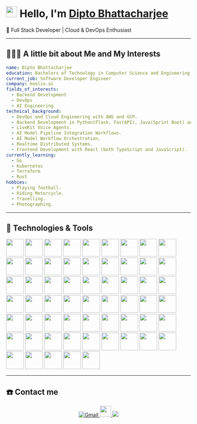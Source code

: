# <img src="https://raw.githubusercontent.com/iampavangandhi/iampavangandhi/master/gifs/Hi.gif" width="30px"> Hello, I'm [Dipto Bhattacharjee](https://dipto-bhattacharjee.netlify.app/)
🚀 Full Stack Developer | Cloud & DevOps Enthusiast

---
## 👨🏻‍💻 A little bit about Me and My Interests
```yaml
name: Dipto Bhattacharjee
education: Bachelors of Technology in Computer Science and Engineering
current_job: Software Developer Engineer
company: koolio.ai
fields_of_interests:
  - Backend Development
  - DevOps
  - AI Engineering
technical_background:
  - DevOps and Cloud Engineering with AWS and GCP.
  - Backend Development in Python(Flask, FastAPI), Java(Sprint Boot) and Node.js(Express.js).
  - LiveKit Voice Agents.
  - AI Model Pipeline Integration Workflows.
  - AI Model Workflow Orchestration.
  - Realtime Distributed Systems.
  - Frontend Development with React (both TypeScript and JavaScript).
currently_learning:
  - Go
  - Kubernetes
  - Terraform
  - Rust
hobbies:
  - Playing football.
  - Riding Motorcycle.
  - Travelling.
  - Photographing.
```
---
## 🔧 Technologies & Tools

<img src="https://cdn.jsdelivr.net/gh/devicons/devicon@latest/icons/amazonwebservices/amazonwebservices-original-wordmark.svg" height=48px width=48px />  <img src="https://cdn.jsdelivr.net/gh/devicons/devicon@latest/icons/googlecloud/googlecloud-original.svg" height=48px width=48px />  <img src="https://cdn.jsdelivr.net/gh/devicons/devicon@latest/icons/python/python-original.svg" height=48px width=48px />  <img src="https://cdn.jsdelivr.net/gh/devicons/devicon@latest/icons/django/django-plain.svg" height=48px width=48px />  <img src="https://cdn.jsdelivr.net/gh/devicons/devicon@latest/icons/djangorest/djangorest-original.svg" height=48px width=48px />  <img src="https://cdn.jsdelivr.net/gh/devicons/devicon@latest/icons/flask/flask-original.svg" height=48px width=48px />  <img src="https://cdn.jsdelivr.net/gh/devicons/devicon@latest/icons/fastapi/fastapi-original.svg" height=48px width=48px />  <img src="https://cdn.jsdelivr.net/gh/devicons/devicon@latest/icons/java/java-original.svg" height=48px width=48px />  <img src="https://cdn.jsdelivr.net/gh/devicons/devicon@latest/icons/spring/spring-original.svg" height=48px width=48px />  <img src="https://cdn.jsdelivr.net/gh/devicons/devicon@latest/icons/maven/maven-original.svg" height=48px width=48px />  <img src="https://cdn.jsdelivr.net/gh/devicons/devicon@latest/icons/nodejs/nodejs-original.svg" height=48px width=48px />  <img src="https://cdn.jsdelivr.net/gh/devicons/devicon@latest/icons/express/express-original.svg" height=48px width=48px />  <img src="https://cdn.jsdelivr.net/gh/devicons/devicon@latest/icons/javascript/javascript-original.svg" height=48px width=48px />  <img src="https://cdn.jsdelivr.net/gh/devicons/devicon@latest/icons/typescript/typescript-original.svg" height=48px width=48px />  <img src="https://cdn.jsdelivr.net/gh/devicons/devicon@latest/icons/postgresql/postgresql-original.svg" height=48px width=48px />  <img src="https://cdn.jsdelivr.net/gh/devicons/devicon@latest/icons/mysql/mysql-original.svg" height=48px width=48px />  <img src="https://cdn.jsdelivr.net/gh/devicons/devicon@latest/icons/mariadb/mariadb-original.svg" height=48px width=48px />  <img src="https://cdn.jsdelivr.net/gh/devicons/devicon@latest/icons/dynamodb/dynamodb-original.svg" height=48px width=48px />  <img src="https://cdn.jsdelivr.net/gh/devicons/devicon@latest/icons/sqlite/sqlite-original.svg" height=48px width=48px />  <img src="https://cdn.jsdelivr.net/gh/devicons/devicon@latest/icons/redis/redis-original.svg" height=48px width=48px />  <img src="https://cdn.jsdelivr.net/gh/devicons/devicon@latest/icons/mongodb/mongodb-original.svg" height=48px width=48px />  <img src="https://cdn.jsdelivr.net/gh/devicons/devicon@latest/icons/sqlalchemy/sqlalchemy-original.svg" height=48px width=48px />  <img src="https://cdn.jsdelivr.net/gh/devicons/devicon@latest/icons/sqldeveloper/sqldeveloper-original.svg" height=48px width=48px />  <img src="https://cdn.jsdelivr.net/gh/devicons/devicon@latest/icons/prisma/prisma-original.svg" height=48px width=48px />  <img src="https://cdn.jsdelivr.net/gh/devicons/devicon@latest/icons/docker/docker-original.svg" height=48px width=48px />  <img src="https://cdn.jsdelivr.net/gh/devicons/devicon@latest/icons/git/git-original.svg" height=48px width=48px />  <img src="https://cdn.jsdelivr.net/gh/devicons/devicon@latest/icons/github/github-original.svg" height=48px width=48px />  <img src="https://cdn.jsdelivr.net/gh/devicons/devicon@latest/icons/githubactions/githubactions-original.svg" height=48px width=48px />  <img src="https://cdn.jsdelivr.net/gh/devicons/devicon@latest/icons/nginx/nginx-original.svg" height=48px width=48px />  <img src="https://cdn.jsdelivr.net/gh/devicons/devicon@latest/icons/socketio/socketio-original.svg" height=48px width=48px />  <img src="https://cdn.jsdelivr.net/gh/devicons/devicon@latest/icons/graphql/graphql-plain.svg" height=48px width=48px />  <img src="https://cdn.jsdelivr.net/gh/devicons/devicon@latest/icons/bash/bash-original.svg" height=48px width=48px />  <img src="https://cdn.jsdelivr.net/gh/devicons/devicon@latest/icons/ssh/ssh-original-wordmark.svg" height=48px width=48px />  <img src="https://cdn.jsdelivr.net/gh/devicons/devicon@latest/icons/powershell/powershell-original.svg" height=48px width=48px />  <img src="https://cdn.jsdelivr.net/gh/devicons/devicon@latest/icons/linux/linux-original.svg" height=48px width=48px />  <img src="https://cdn.jsdelivr.net/gh/devicons/devicon@latest/icons/archlinux/archlinux-original.svg" height=48px width=48px />  <img src="https://cdn.jsdelivr.net/gh/devicons/devicon@latest/icons/windows11/windows11-original.svg" height=48px width=48px />  <img src="https://cdn.jsdelivr.net/gh/devicons/devicon@latest/icons/react/react-original.svg" height=48px width=48px />  <img src="https://cdn.jsdelivr.net/gh/devicons/devicon@latest/icons/axios/axios-plain.svg" height=48px width=48px />  <img src="https://cdn.jsdelivr.net/gh/devicons/devicon@latest/icons/redux/redux-original.svg" height=48px width=48px />  <img src="https://cdn.jsdelivr.net/gh/devicons/devicon@latest/icons/tailwindcss/tailwindcss-original-wordmark.svg" height=48px width=48px />  <img src="https://cdn.jsdelivr.net/gh/devicons/devicon@latest/icons/nextjs/nextjs-original.svg" height=48px width=48px />  <img src="https://cdn.jsdelivr.net/gh/devicons/devicon@latest/icons/html5/html5-original.svg" height=48px width=48px />  <img src="https://cdn.jsdelivr.net/gh/devicons/devicon@latest/icons/css3/css3-original.svg" height=48px width=48px />  <img src="https://cdn.jsdelivr.net/gh/devicons/devicon@latest/icons/postman/postman-original.svg" height=48px width=48px />  <img src="https://cdn.jsdelivr.net/gh/devicons/devicon@latest/icons/go/go-original.svg" height=48px width=48px />  <img src="https://cdn.jsdelivr.net/gh/devicons/devicon@latest/icons/terraform/terraform-original.svg" height=48px width=48px />  <img src="https://cdn.jsdelivr.net/gh/devicons/devicon@latest/icons/kubernetes/kubernetes-original.svg" height=48px width=48px />  <img src="https://cdn.jsdelivr.net/gh/devicons/devicon@latest/icons/rust/rust-original.svg" height=48px width=48px />  <img src="https://cdn.jsdelivr.net/gh/devicons/devicon@latest/icons/cplusplus/cplusplus-original.svg" height=48px width=48px />  <img src="https://cdn.jsdelivr.net/gh/devicons/devicon@latest/icons/c/c-original.svg" height=48px width=48px />  <img src="https://cdn.jsdelivr.net/gh/devicons/devicon@latest/icons/kotlin/kotlin-original.svg" height=48px width=48px />  <img src="https://cdn.jsdelivr.net/gh/devicons/devicon@latest/icons/vim/vim-original.svg" height=48px width=48px />  <img src="https://cdn.jsdelivr.net/gh/devicons/devicon@latest/icons/neovim/neovim-original.svg" height=48px width=48px />  <img src="https://cdn.jsdelivr.net/gh/devicons/devicon@latest/icons/pycharm/pycharm-original.svg" height=48px width=48px />  <img src="https://cdn.jsdelivr.net/gh/devicons/devicon@latest/icons/intellij/intellij-original.svg" height=48px width=48px />  <img src="https://cdn.jsdelivr.net/gh/devicons/devicon@latest/icons/eclipse/eclipse-original-wordmark.svg" height=48px width=48px />  <img src="https://cdn.jsdelivr.net/gh/devicons/devicon@latest/icons/vscodium/vscodium-original.svg" height=48px width=48px />  <img src="https://cdn.jsdelivr.net/gh/devicons/devicon@latest/icons/markdown/markdown-original.svg" height=48px width=48px />

---
## ☎️ Contact me 

<p align="center">
  <a href = "mailto:diptobhattacharjee6@gmail.com?subject=From Github Profile">
    <img alt="Gmail" src="https://img.shields.io/badge/Gmail-D14836?style=for-the-badge&logo=gmail&logoColor=white" />
  </a>
  <a href = "https://www.linkedin.com/in/dipto-bhattacharjee-160a10205/">
    <img src="https://cdn.jsdelivr.net/gh/devicons/devicon@latest/icons/linkedin/linkedin-original.svg" width=30px height=30px />
  </a>
  <a href = "https://www.instagram.com/_satirically_yours_/" >
    <img src="https://img.shields.io/badge/instagram%20-%23E4405F.svg?&style=for-the-badge&logo=instagram&logoColor=white"/>
  </a>
</p>
